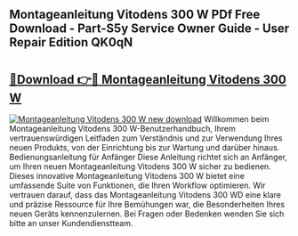 ## Montageanleitung Vitodens 300 W PDf Free Download - Part-S5y Service Owner Guide - User Repair Edition QK0qN

# <h2><a href="http://df8z7g.blite.top/?on=Montageanleitung+Vitodens+300+W">🔗Download 👉🔴 Montageanleitung Vitodens 300 W</a></h2>

[![Montageanleitung Vitodens 300 W new download](https://i.imgur.com/lujVjoI.png)](http://df8z7g.blite.top/?on=Montageanleitung+Vitodens+300+W)
Willkommen beim Montageanleitung Vitodens 300 W-Benutzerhandbuch, Ihrem vertrauenswürdigen Leitfaden zum Verständnis und zur Verwendung Ihres neuen Produkts, von der Einrichtung bis zur Wartung und darüber hinaus. Bedienungsanleitung für Anfänger Diese Anleitung richtet sich an Anfänger, um Ihren neuen Montageanleitung Vitodens 300 W sicher zu bedienen. Dieses innovative Montageanleitung Vitodens 300 W bietet eine umfassende Suite von Funktionen, die Ihren Workflow optimieren. Wir vertrauen darauf, dass das Montageanleitung Vitodens 300 WD eine klare und präzise Ressource für Ihre Bemühungen war, die Besonderheiten Ihres neuen Geräts kennenzulernen. Bei Fragen oder Bedenken wenden Sie sich bitte an unser Kundendienstteam.
